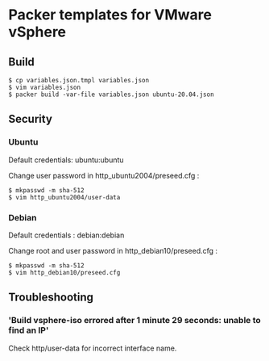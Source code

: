 # Packer templates for VMware vSphere

## Build

```
$ cp variables.json.tmpl variables.json
$ vim variables.json
$ packer build -var-file variables.json ubuntu-20.04.json 
```

## Security

### Ubuntu

Default credentials: ubuntu:ubuntu

Change user password in http_ubuntu2004/preseed.cfg :

```
$ mkpasswd -m sha-512
$ vim http_ubuntu2004/user-data
```

### Debian

Default credentials : debian:debian

Change root and user password in http_debian10/preseed.cfg :

```
$ mkpasswd -m sha-512
$ vim http_debian10/preseed.cfg
```

## Troubleshooting

### 'Build vsphere-iso errored after 1 minute 29 seconds: unable to find an IP'

Check http/user-data for incorrect interface name.
